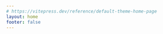 ```yaml
---
# https://vitepress.dev/reference/default-theme-home-page
layout: home
footer: false
---
```


<script setup lang="ts" >
import Chat from './.vitepress/compnents/Chat/index.vue'
</script>

<Chat />
